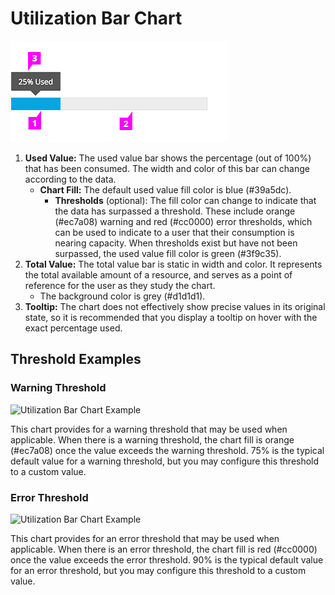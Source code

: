 # Utilization Bar Chart

![#callout-1](img/utilization-bar-chart-callout.png)

1. **Used Value:** The used value bar shows the percentage (out of 100%) that has been consumed. The width and color of this bar can change according to the data.
    - **Chart Fill:** The default used value fill color is blue (#39a5dc).
        - **Thresholds** (optional): The fill color can change to indicate that the data has surpassed a threshold. These include orange (#ec7a08) warning and red (#cc0000) error thresholds, which can be used to indicate to a user that their consumption is nearing capacity. When thresholds exist but have not been surpassed, the used value fill color is green (#3f9c35).
  1. **Total Value:** The total value bar is static in width and color. It represents the total available amount of a resource, and serves as a point of reference for the user as they study the chart.
      - The background color is grey (#d1d1d1).
  1. **Tooltip:** The chart does not effectively show precise values in its original state, so it is recommended that you display a tooltip on hover with the exact percentage used.

## **Threshold Examples**

### **Warning Threshold**
![Utilization Bar Chart Example](img/utilization-bar-chart-warning-threshold.png)

This chart provides for a warning threshold that may be used when applicable. When there is a warning threshold, the chart fill is orange (#ec7a08) once the value exceeds the warning threshold. 75% is the typical default value for a warning threshold, but you may configure this threshold to a custom value.

### **Error Threshold**
![Utilization Bar Chart Example](img/utilization-bar-chart-error-threshold.png)

This chart provides for an error threshold that may be used when applicable. When there is an error threshold, the chart fill is red (#cc0000) once the value exceeds the error threshold. 90% is the typical default value for an error threshold, but you may configure this threshold to a custom value.

